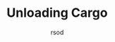---
media: "videos/rounds/round_1/unloading_cargo.mp4"
media_type: video
title: Unloading Cargo
author: rsod
desc: The crew begin to unload the <i>NSS Intrepid's</i> cargo bay just as a snow alert is issued.
---